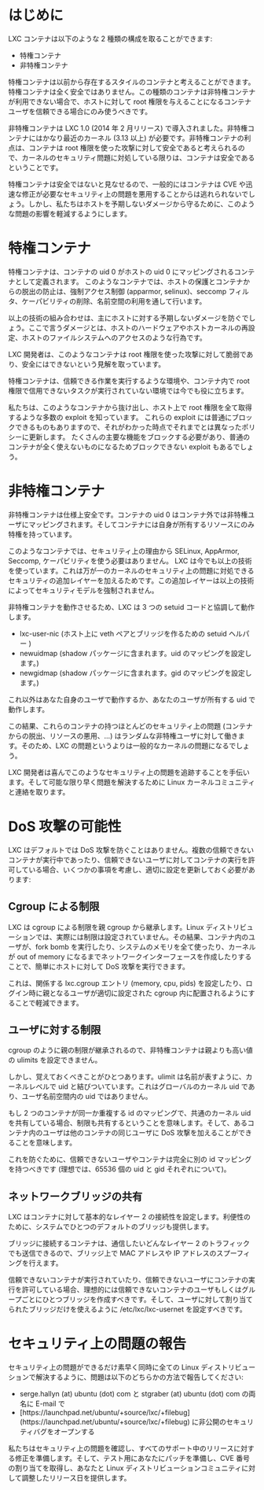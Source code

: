 # はじめに <!-- Introduction -->
<!--
LXC containers can be of two kinds:
-->
LXC コンテナは以下のような 2 種類の構成を取ることができます:

 - 特権コンテナ <!-- Privileged containers -->
 - 非特権コンテナ <!-- Unprivileged containers -->

<!--
The former can be thought as old-style containers, they're not safe at all and should only be used  
in environments where unprivileged containers aren't available and where you would trust  
your container's user with root access to the host.
-->
特権コンテナは以前から存在するスタイルのコンテナと考えることができます。特権コンテナは全く安全ではありません。この種類のコンテナは非特権コンテナが利用できない場合で、ホストに対して root 権限を与えることになるコンテナユーザを信頼できる場合にのみ使うべきです。

<!--
The latter has been introduced back in LXC 1.0 (February 2014) and requires a reasonably recent  
kernel (3.13 or higher). The upside being that we do consider those containers to be root-safe and so,  
as long as you keep on top of kernel security issues, those containers are safe.
-->
非特権コンテナは LXC 1.0 (2014 年 2 月リリース) で導入されました。非特権コンテナにはかなり最近のカーネル (3.13 以上) が必要です。非特権コンテナの利点は、コンテナは root 権限を使った攻撃に対して安全であると考えられるので、カーネルのセキュリティ問題に対処している限りは、コンテナは安全であるということです。

<!--
As privileged containers are considered unsafe, we typically will not consider new container escape  
exploits to be security issues worthy of a CVE and quick fix. We will however try to mitigate those  
issues so that accidental damage to the host is prevented.
-->
特権コンテナは安全ではないと見なせるので、一般的にはコンテナは CVE や迅速な修正が必要なセキュリティ上の問題を悪用することからは逃れられないでしょう。しかし、私たちはホストを予期しないダメージから守るために、このような問題の影響を軽減するようにします。

# 特権コンテナ <!-- Privileged containers -->
<!--
Privileged containers are defined as any container where the container uid 0 is mapped to the host's uid 0.  
In such containers, protection of the host and prevention of escape is entirely done through  
Mandatory Access Control (apparmor, selinux), seccomp filters, dropping of capabilities and namespaces.
-->
特権コンテナは、コンテナの uid 0 がホストの uid 0 にマッピングされるコンテナとして定義されます。
このようなコンテナでは、ホストの保護とコンテナからの脱出の防止は、強制アクセス制御 (apparmor, selinux)、seccomp フィルタ、ケーパビリティの削除、名前空間の利用を通して行います。

<!--
Those technologies combined will typically prevent any accidental damage of the host,  
where damage is defined as things like reconfiguring host hardware,  
reconfiguring the host kernel or accessing the host filesystem.
-->
以上の技術の組み合わせは、主にホストに対する予期しないダメージを防ぐでしょう。ここで言うダメージとは、ホストのハードウェアやホストカーネルの再設定、ホストのファイルシステムへのアクセスのような行為です。

<!--
LXC upstream's position is that those containers aren't and cannot be root-safe.
-->
LXC 開発者は、このようなコンテナは root 権限を使った攻撃に対して脆弱であり、安全にはできないという見解を取っています。

<!--
They are still valuable in an environment where you are running trusted workloads  
or where no untrusted task is running as root in the container.
-->
特権コンテナは、信頼できる作業を実行するような環境や、コンテナ内で root 権限で信用できないタスクが実行されていない環境では今でも役に立ちます。

<!--
We are aware of a number of exploits which will let you escape such containers and get full root privileges on the host.  
Some of those exploits can be trivially blocked and so we do update our different policies once made aware of them.  
Some others aren't blockable as they would require blocking so many core features that the average container would become completely unusable.
-->
私たちは、このようなコンテナから抜け出し、ホスト上で root 権限を全て取得するような多数の exploit を知っています。
これらの exploit には普通にブロックできるものもありますので、それがわかった時点でそれまでとは異なったポリシーに更新します。
たくさんの主要な機能をブロックする必要があり、普通のコンテナが全く使えないものになるためブロックできない exploit もあるでしょう。

# 非特権コンテナ <!-- Unprivileged containers -->
<!--
Unprivileged containers are safe by design. The container uid 0 is mapped to an unprivileged user outside of the container  
and only has extra rights on resources that it owns itself.
-->
非特権コンテナは仕様上安全です。コンテナの uid 0 はコンテナ外では非特権ユーザにマッピングされます。そしてコンテナには自身が所有するリソースにのみ特権を持っています。

<!--
With such container, the use of SELinux, AppArmor, Seccomp and capabilities isn't necessary for security.  
LXC will still use those to add an extra layer of security which may be handy in the event  
of a kernel security issue but the security model isn't enforced by them.
-->
このようなコンテナでは、セキュリティ上の理由から SELinux, AppArmor, Seccomp, ケーパビリティを使う必要はありません。
LXC は今でも以上の技術を使っています。これは万が一のカーネルのセキュリティ上の問題に対処できるセキュリティの追加レイヤーを加えるためです。この追加レイヤーは以上の技術によってセキュリティモデルを強制されません。

<!--
To make unprivileged containers work, LXC interacts with 3 pieces of setuid code:
-->
非特権コンテナを動作させるため、LXC は 3 つの setuid コードと協調して動作します。

 - lxc-user-nic (ホスト上に veth ペアとブリッジを作るための setuid ヘルパー <!-- setuid helper to create a veth pair and bridge it on the host -->)
 - newuidmap (shadow パッケージに含まれます。uid のマッピングを設定します。<!-- from the shadow package, sets up a uid map -->)
 - newgidmap (shadow パッケージに含まれます。gid のマッピングを設定します。<!-- from the shadow package, sets up a gid map -->)

<!--
Everything else is run as your own user or as a uid which your user owns.
-->
これ以外はあなた自身のユーザで動作するか、あなたのユーザが所有する uid で動作します。

<!--
As a result, most security issues (container escape, resource abuse, ...) in those containers will apply just as well  
to a random unprivileged user and so would be a generic kernel security bug rather than a LXC issue.
-->
この結果、これらのコンテナの持つほとんどのセキュリティ上の問題 (コンテナからの脱出、リソースの悪用、...) はランダムな非特権ユーザに対して働きます。そのため、LXC の問題というよりは一般的なカーネルの問題になるでしょう。

<!--
LXC upstream is happy to help track such security issue and get in touch with the Linux kernel community  
to have them resolved as quickly as possible.
-->
LXC 開発者は喜んでこのようなセキュリティ上の問題を追跡することを手伝います。そして可能な限り早く問題を解決するために Linux カーネルコミュニティと連絡を取ります。

# DoS 攻撃の可能性 <!-- Potential DoS attacks -->
<!--
LXC doesn't pretend to prevent DoS attacks by default. When running
multiple untrusted containers or when allowing untrusted users to run
containers, one should keep a few things in mind and update their
configuration accordingly:
-->
LXC はデフォルトでは DoS 攻撃を防ぐことはありません。複数の信頼できないコンテナが実行中であったり、信頼できないユーザに対してコンテナの実行を許可している場合、いくつかの事項を考慮し、適切に設定を更新しておく必要があります:

## Cgroup による制限 <!-- Cgroup limits -->
<!--
LXC inherits cgroup limits from its parent, on my Linux distribution, there are no real limits set.  
As a result, a user in a container can reasonably easily DoS the host by running a fork bomb,  
by using all the system's memory or creating network interfaces until the kernel runs out of memory.
-->
LXC は cgroup による制限を親 cgroup から継承します。Linux ディストリビューションでは、実際には制限は設定されていません。その結果、コンテナ内のユーザが、fork bomb を実行したり、システムのメモリを全て使ったり、カーネルが out of memory になるまでネットワークインターフェースを作成したりすることで、簡単にホストに対して DoS 攻撃を実行できます。

<!--
This can be mitigated by either setting the relevant lxc.cgroup configuration entries (memory, cpu and pids)  
or by making sure that the parent user is placed in appropriately configured cgroups at login time.
-->
これは、関係する lxc.cgroup エントリ (memory, cpu, pids) を設定したり、ログイン時に親となるユーザが適切に設定された cgroup 内に配置されるようにすることで軽減できます。

## ユーザに対する制限 <!-- User limits -->
<!--
As with cgroups, the parent's limit is inherited so unprivileged containers cannot have ulimits set to values  
higher than their parent.
-->
cgroup のように親の制限が継承されるので、非特権コンテナは親よりも高い値の ulimits を設定できません。

<!--
However there is one thing that's worth keeping in mind, ulimits are as their name suggest, tied to a uid at the kernel level.  
That's a global kernel uid, not a uid inside a user namespace.
-->
しかし、覚えておくべきことがひとつあります。ulimit は名前が表すように、カーネルレベルで uid と結びついています。これはグローバルのカーネル uid であり、ユーザ名前空間内の uid ではありません。

<!--
That means that if two containers share through identical or overlapping id maps, a common kernel uid, then they also share limits,  
meaning that a user in a first container can effectively DoS the same user in another container.
-->
もし 2 つのコンテナが同一か重複する id のマッピングで、共通のカーネル uid を共有している場合、制限も共有するということを意味します。そして、あるコンテナ内のユーザは他のコンテナの同じユーザに DoS 攻撃を加えることができることを意味します。

<!--
To prevent this, untrusted users or containers ought to have entirely separate id maps (ideally of 65536 uids and gids each).
-->
これを防ぐために、信頼できないユーザやコンテナは完全に別の id マッピングを持つべきです (理想では、65536 個の uid と gid それぞれについて)。

## ネットワークブリッジの共有 <!-- Shared network bridges -->
<!--
LXC sets up basic level 2 connectivity for its containers. As a convenience it also provides one default bridge on the system.
-->
LXC はコンテナに対して基本的なレイヤー 2 の接続性を設定します。利便性のために、システムでひとつのデフォルトのブリッジも提供します。

<!--
As a container connected to a bridge can transmit any level 2 traffic that it wishes, it can effectively do MAC or IP spoofing on the bridge.
-->
ブリッジに接続するコンテナは、通信したいどんなレイヤー 2 のトラフィックでも送信できるので、ブリッジ上で MAC アドレスや IP アドレスのスプーフィングを行えます。

<!--
When running untrusted containers or when allowing untrusted users to run containers, one should ideally create one bridge per user or per  
group of untrusted containers and configure /etc/lxc/lxc-usernet such that users may only use the bridges that they have been allocated.
-->
信頼できないコンテナが実行されていたり、信頼できないユーザにコンテナの実行を許可している場合、理想的には信頼できないコンテナのユーザもしくはグループごとにひとつブリッジを作成すべきです。そして、ユーザに対して割り当てられたブリッジだけを使えるように /etc/lxc/lxc-usernet を設定すべきです。

# セキュリティ上の問題の報告 <!-- Reporting security issues -->
<!--
To ensure security issues can be fixed as quickly as possible and simultaneously  
in all Linux distributions, issues should be reported either:
-->
セキュリティ上の問題ができるだけ素早く同時に全ての Linux ディストリビューションで解決するように、問題は以下のどちらかの方法で報告してください:

 * serge.hallyn (at) ubuntu (dot) com と stgraber (at) ubuntu (dot) com の両名に E-mail で <!-- By e-mail to both serge.hallyn (at) ubuntu (dot) com AND stgraber (at) ubuntu (dot) com -->
 * <!-- By opening a private security bug at --> [https://launchpad.net/ubuntu/+source/lxc/+filebug](https://launchpad.net/ubuntu/+source/lxc/+filebug) に非公開のセキュリティバグをオープンする

<!--
We will then confirm the security issue, come up with fixes against all supported releases,  
provide you those patches for testing and then get a CVE assigned as well as a  
coordinated release date for you and the Linux distribution community.
-->
私たちはセキュリティ上の問題を確認し、すべてのサポート中のリリースに対する修正を準備します。そして、テスト用にあなたにパッチを準備し、CVE 番号の割り当てを取得し、あなたと Linux ディストリビューションコミュニティに対して調整したリリース日を提供します。
